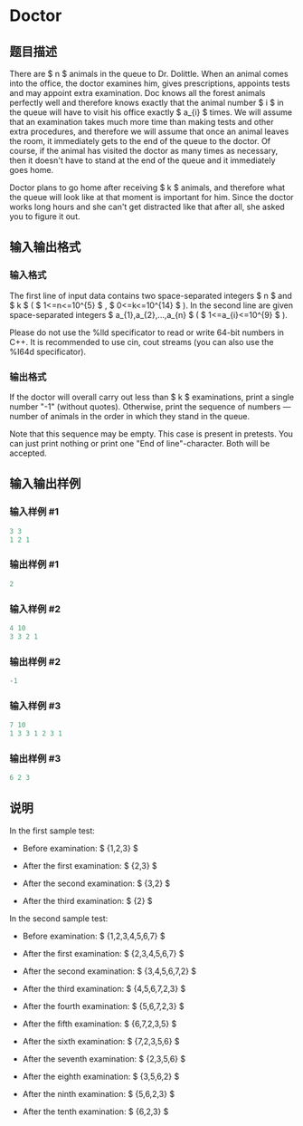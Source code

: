 # Doctor

## 题目描述

There are $ n $ animals in the queue to Dr. Dolittle. When an animal comes into the office, the doctor examines him, gives prescriptions, appoints tests and may appoint extra examination. Doc knows all the forest animals perfectly well and therefore knows exactly that the animal number $ i $ in the queue will have to visit his office exactly $ a_{i} $ times. We will assume that an examination takes much more time than making tests and other extra procedures, and therefore we will assume that once an animal leaves the room, it immediately gets to the end of the queue to the doctor. Of course, if the animal has visited the doctor as many times as necessary, then it doesn't have to stand at the end of the queue and it immediately goes home.

Doctor plans to go home after receiving $ k $ animals, and therefore what the queue will look like at that moment is important for him. Since the doctor works long hours and she can't get distracted like that after all, she asked you to figure it out.

## 输入输出格式

### 输入格式

The first line of input data contains two space-separated integers $ n $ and $ k $ ( $ 1<=n<=10^{5} $ , $ 0<=k<=10^{14} $ ). In the second line are given space-separated integers $ a_{1},a_{2},...,a_{n} $ ( $ 1<=a_{i}<=10^{9} $ ).

Please do not use the %lld specificator to read or write 64-bit numbers in C++. It is recommended to use cin, cout streams (you can also use the %I64d specificator).

### 输出格式

If the doctor will overall carry out less than $ k $ examinations, print a single number "-1" (without quotes). Otherwise, print the sequence of numbers — number of animals in the order in which they stand in the queue.

Note that this sequence may be empty. This case is present in pretests. You can just print nothing or print one "End of line"-character. Both will be accepted.

## 输入输出样例

### 输入样例 #1

```cpp
3 3
1 2 1

```
### 输出样例 #1

```cpp
2 
```


### 输入样例 #2

```cpp
4 10
3 3 2 1

```
### 输出样例 #2

```cpp
-1

```
### 输入样例 #3

```cpp
7 10
1 3 3 1 2 3 1

```
### 输出样例 #3

```cpp
6 2 3 
```


## 说明

In the first sample test:

- Before examination: $ {1,2,3} $

- After the first examination: $ {2,3} $

- After the second examination: $ {3,2} $

- After the third examination: $ {2} $

In the second sample test:

- Before examination: $ {1,2,3,4,5,6,7} $

- After the first examination: $ {2,3,4,5,6,7} $

- After the second examination: $ {3,4,5,6,7,2} $

- After the third examination: $ {4,5,6,7,2,3} $

- After the fourth examination: $ {5,6,7,2,3} $

- After the fifth examination: $ {6,7,2,3,5} $

- After the sixth examination: $ {7,2,3,5,6} $

- After the seventh examination: $ {2,3,5,6} $

- After the eighth examination: $ {3,5,6,2} $

- After the ninth examination: $ {5,6,2,3} $

- After the tenth examination: $ {6,2,3} $

